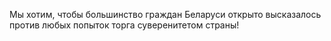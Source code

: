 Мы хотим, чтобы большинство граждан Беларуси открыто высказалось против любых попыток торга суверенитетом страны!
